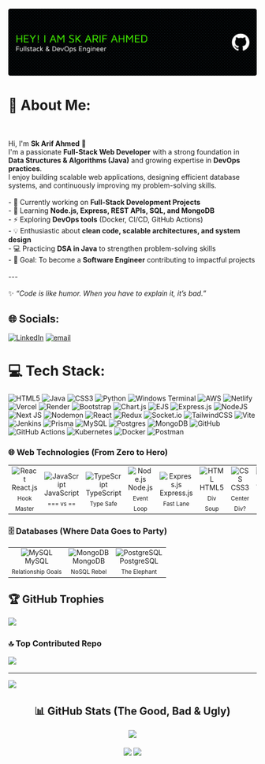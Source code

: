 ![Banner](./github-header-banner.png)



# 💫 About Me:
<br><br>Hi, I'm **Sk Arif Ahmed** 👋  <br>I'm a passionate **Full-Stack Web Developer** with a strong foundation in **Data Structures & Algorithms (Java)** and growing expertise in **DevOps practices**.  <br>I enjoy building scalable web applications, designing efficient database systems, and continuously improving my problem-solving skills.  <br><br>- 🔭 Currently working on **Full-Stack Development Projects**  <br>- 🌱 Learning **Node.js, Express, REST APIs, SQL, and MongoDB**  <br>- ⚡ Exploring **DevOps tools** (Docker, CI/CD, GitHub Actions)  <br>- 💡 Enthusiastic about **clean code, scalable architectures, and system design**  <br>- 💻 Practicing **DSA in Java** to strengthen problem-solving skills  <br>- 🎯 Goal: To become a **Software Engineer** contributing to impactful projects  <br><br>---<br><br>✨ *“Code is like humor. When you have to explain it, it’s bad.”*  <br>


## 🌐 Socials:
[![LinkedIn](https://img.shields.io/badge/LinkedIn-%230077B5.svg?logo=linkedin&logoColor=white)](https://linkedin.com/in/skarifahmed) [![email](https://img.shields.io/badge/Email-D14836?logo=gmail&logoColor=white)](mailto:skarifahmedofficial@gmail.com) 

# 💻 Tech Stack:
![HTML5](https://img.shields.io/badge/html5-%23E34F26.svg?style=plastic&logo=html5&logoColor=white) ![Java](https://img.shields.io/badge/java-%23ED8B00.svg?style=plastic&logo=openjdk&logoColor=white) ![CSS3](https://img.shields.io/badge/css3-%231572B6.svg?style=plastic&logo=css3&logoColor=white) ![Python](https://img.shields.io/badge/python-3670A0?style=plastic&logo=python&logoColor=ffdd54) ![Windows Terminal](https://img.shields.io/badge/Windows%20Terminal-%234D4D4D.svg?style=plastic&logo=windows-terminal&logoColor=white) ![AWS](https://img.shields.io/badge/AWS-%23FF9900.svg?style=plastic&logo=amazon-aws&logoColor=white) ![Netlify](https://img.shields.io/badge/netlify-%23000000.svg?style=plastic&logo=netlify&logoColor=#00C7B7) ![Vercel](https://img.shields.io/badge/vercel-%23000000.svg?style=plastic&logo=vercel&logoColor=white) ![Render](https://img.shields.io/badge/Render-%46E3B7.svg?style=plastic&logo=render&logoColor=white) ![Bootstrap](https://img.shields.io/badge/bootstrap-%238511FA.svg?style=plastic&logo=bootstrap&logoColor=white) ![Chart.js](https://img.shields.io/badge/chart.js-F5788D.svg?style=plastic&logo=chart.js&logoColor=white) ![EJS](https://img.shields.io/badge/ejs-%23B4CA65.svg?style=plastic&logo=ejs&logoColor=black) ![Express.js](https://img.shields.io/badge/express.js-%23404d59.svg?style=plastic&logo=express&logoColor=%2361DAFB) ![NodeJS](https://img.shields.io/badge/node.js-6DA55F?style=plastic&logo=node.js&logoColor=white) ![Next JS](https://img.shields.io/badge/Next-black?style=plastic&logo=next.js&logoColor=white) ![Nodemon](https://img.shields.io/badge/NODEMON-%23323330.svg?style=plastic&logo=nodemon&logoColor=%BBDEAD) ![React](https://img.shields.io/badge/react-%2320232a.svg?style=plastic&logo=react&logoColor=%2361DAFB) ![Redux](https://img.shields.io/badge/redux-%23593d88.svg?style=plastic&logo=redux&logoColor=white) ![Socket.io](https://img.shields.io/badge/Socket.io-black?style=plastic&logo=socket.io&badgeColor=010101) ![TailwindCSS](https://img.shields.io/badge/tailwindcss-%2338B2AC.svg?style=plastic&logo=tailwind-css&logoColor=white) ![Vite](https://img.shields.io/badge/vite-%23646CFF.svg?style=plastic&logo=vite&logoColor=white) ![Jenkins](https://img.shields.io/badge/jenkins-%232C5263.svg?style=plastic&logo=jenkins&logoColor=white) ![Prisma](https://img.shields.io/badge/Prisma-3982CE?style=plastic&logo=Prisma&logoColor=white) ![MySQL](https://img.shields.io/badge/mysql-4479A1.svg?style=plastic&logo=mysql&logoColor=white) ![Postgres](https://img.shields.io/badge/postgres-%23316192.svg?style=plastic&logo=postgresql&logoColor=white) ![MongoDB](https://img.shields.io/badge/MongoDB-%234ea94b.svg?style=plastic&logo=mongodb&logoColor=white) ![GitHub](https://img.shields.io/badge/github-%23121011.svg?style=plastic&logo=github&logoColor=white) ![GitHub Actions](https://img.shields.io/badge/github%20actions-%232671E5.svg?style=plastic&logo=githubactions&logoColor=white) ![Kubernetes](https://img.shields.io/badge/kubernetes-%23326ce5.svg?style=plastic&logo=kubernetes&logoColor=white) ![Docker](https://img.shields.io/badge/docker-%230db7ed.svg?style=plastic&logo=docker&logoColor=white) ![Postman](https://img.shields.io/badge/Postman-FF6C37?style=plastic&logo=postman&logoColor=white)
<h3>🌐 Web Technologies (From Zero to Hero)</h3>
  <table>
    <tr>
      <td align="center" width="90">
        <img src="https://techstack-generator.vercel.app/react-icon.svg" alt="React" width="60" height="60" />
        <br>React.js<br><sub>Hook Master</sub>
      </td>
      <td align="center" width="90">
        <img src="https://techstack-generator.vercel.app/js-icon.svg" alt="JavaScript" width="60" height="60" />
        <br>JavaScript<br><sub>===  vs ==</sub>
      </td>
      <td align="center" width="90">
        <img src="https://techstack-generator.vercel.app/ts-icon.svg" alt="TypeScript" width="60" height="60" />
        <br>TypeScript<br><sub>Type Safe</sub>
      </td>
      <td align="center" width="90">
        <img src="https://skillicons.dev/icons?i=nodejs" width="60" height="60" alt="Node.js" />
        <br>Node.js<br><sub>Event Loop</sub>
      </td>
      <td align="center" width="90">
        <img src="https://skillicons.dev/icons?i=express" width="60" height="60" alt="Express.js" />
        <br>Express.js<br><sub>Fast Lane</sub>
      </td>
      <td align="center" width="90">
        <img src="https://skillicons.dev/icons?i=html" width="60" height="60" alt="HTML" />
        <br>HTML5<br><sub>Div Soup</sub>
      </td>
      <td align="center" width="90">
        <img src="https://skillicons.dev/icons?i=css" width="60" height="60" alt="CSS" />
        <br>CSS3<br><sub>Center Div?</sub>
      </td>
      <td align="center" width="90">
        <img src="https://skillicons.dev/icons?i=tailwind" width="60" height="60" alt="Tailwind" />
        <br>Tailwind<br><sub>Class Hero</sub>
      </td>
    </tr>
  </table>
  <h3>🗄️ Databases (Where Data Goes to Party)</h3>
  <table>
    <tr>
      <td align="center">
        <img src="https://techstack-generator.vercel.app/mysql-icon.svg" alt="MySQL" width="60" height="60" />
        <br>MySQL<br><sub>Relationship Goals</sub>
      </td>
      <td align="center">
        <img src="https://skillicons.dev/icons?i=mongodb" width="60" height="60" alt="MongoDB" />
        <br>MongoDB<br><sub>NoSQL Rebel</sub>
      </td>
      <td align="center">
        <img src="https://skillicons.dev/icons?i=postgres" width="60" height="60" alt="PostgreSQL" />
        <br>PostgreSQL<br><sub>The Elephant</sub>
      </td>
  </table>

## 🏆 GitHub Trophies
![](https://github-profile-trophy.vercel.app/?username=Arif1258&theme=radical&no-frame=true&no-bg=true&margin-w=4)

### 🔝 Top Contributed Repo
![](https://github-contributor-stats.vercel.app/api?username=Arif1258&limit=5&theme=dark&combine_all_yearly_contributions=true)

---
[![](https://visitcount.itsvg.in/api?id=Arif1258&icon=0&color=0)](https://visitcount.itsvg.in)

<div align="center">
  <h2>📊 GitHub Stats (The Good, Bad & Ugly)</h2>
  
  <div>
    <img height="180em" src="https://github-profile-summary-cards.vercel.app/api/cards/profile-details?username=devadvancer&theme=radical" />
  </div>
  
  <br/>
  
  <div>
    <img height="180em" src="https://github-profile-summary-cards.vercel.app/api/cards/stats?username=devadvancer&theme=radical" />
    <img height="180em" src="https://github-profile-summary-cards.vercel.app/api/cards/repos-per-language?username=devadvancer&theme=radical" />
  </div>
